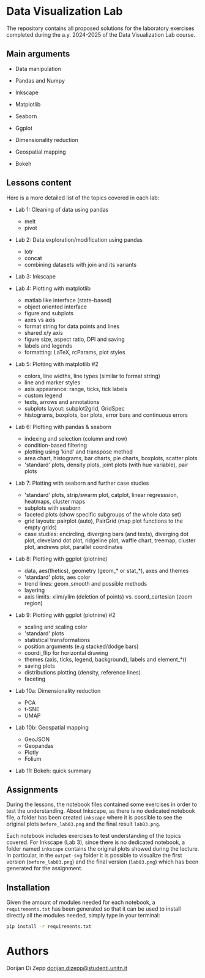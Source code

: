 # Data Visualization Lab

The repository contains all proposed solutions for the laboratory exercises completed during the a.y. 2024-2025 of the Data Visualization Lab course.

## Main arguments

- Data manipulation

- Pandas and Numpy

- Inkscape

- Matplotlib

- Seaborn

- Ggplot

- Dimensionality reduction

- Geospatial mapping

- Bokeh

## Lessons content

Here is a more detailed list of the topics covered in each lab:

- Lab 1: Cleaning of data using pandas
    - melt
    - pivot

- Lab 2: Data exploration/modification using pandas
    - lotr
    - concat
    - combining datasets with join and its variants

- Lab 3: Inkscape

- Lab 4: Plotting with matplotlib
    - matlab like interface (state-based)
    - object oriented interface
    - figure and subplots
    - axes vs axis
    - format string for data points and lines
    - shared x/y axis
    - figure size, aspect ratio, DPI and saving
    - labels and legends
    - formatting: LaTeX, rcParams, plot styles

- Lab 5: Plotting with matplotlib #2
    - colors, line widths, line types (similar to format string)
    - line and marker styles
    - axis appearance: range, ticks, tick labels
    - custom legend
    - texts, arrows and annotations
    - subplots layout: subplot2grid, GridSpec
    - histograms, boxplots, bar plots, error bars and continuous errors

- Lab 6: Plotting with pandas & seaborn
    - indexing and selection (column and row)
    - condition-based filtering
    - plotting using 'kind' and transpose method
    - area chart, histograms, bar charts, pie charts, boxplots, scatter plots
    - 'standard' plots, density plots, joint plots (with hue variable), pair plots

- Lab 7: Plotting with seaborn and further case studies
    - 'standard' plots, strip/swarm plot, catplot, linear regresssion, heatmaps, cluster maps
    - subplots with seaborn
    - faceted plots (show specific subgroups of the whole data set)
    - grid layouts: pairplot (auto), PairGrid (map plot functions to the empty grids)
    - case studies: encircling, diverging bars (and texts), diverging dot plot, cleveland dot plot, ridgeline plot, waffle chart, treemap, cluster plot, andrews plot, parallel coordinates

- Lab 8: Plotting with ggplot (plotnine)
    - data, aes(thetics), geometry (geom_* or stat_*), axes and themes
    - 'standard' plots, aes color
    - trend lines: geom_smooth and possible methods
    - layering
    - axis limits: xlim/ylim (deletion of points) vs. coord_cartesian (zoom region)

- Lab 9: Plotting with ggplot (plotnine) #2
    - scaling and scaling color
    - 'standard' plots
    - statistical transformations
    - position arguments (e.g stacked/dodge bars)
    - coordi_flip for horizontal drawing
    - themes (axis, ticks, legend, background), labels and element_*()
    - saving plots
    - distributions plotting (density, reference lines)
    - faceting

- Lab 10a: Dimensionality reduction
    - PCA
    - t-SNE
    - UMAP

- Lab 10b: Geospatial mapping
    - GeoJSON
    - Geopandas
    - Plotly
    - Folium

- Lab 11: Bokeh: quick summary

## Assignments

During the lessons, the notebook files contained some exercises in order to test the understanding. 
About Inkscape, as there is no dedicated notebook file, a folder has been created `inkscape` where it is possible to see
the original plots `before_lab03.png` and the final result `lab03.png`.

Each notebook includes exercises to test understanding of the topics covered.
For Inkscape (Lab 3), since there is no dedicated notebook, a folder named `inkscape` contains the original plots showed during the lecture.
In particular, in the `output-svg` folder it is possible to visualize the first version (`before_lab03.png`) and the final version (`lab03.png`) which has been generated for the assignment.

## Installation
Given the amount of modules needed for each notebook, a `requirements.txt` has been generated so that it can be used to install directly all the modules needed, simply type in your terminal:

```bash
pip install -r requirements.txt
```

# Authors

Dorijan Di Zepp dorijan.dizepp@studenti.unitn.it